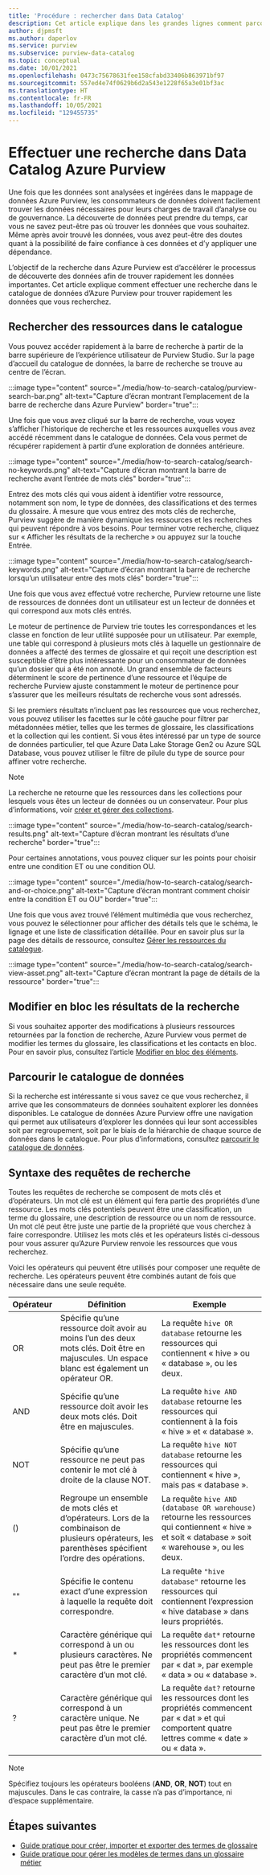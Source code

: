 ```yaml
---
title: 'Procédure : rechercher dans Data Catalog'
description: Cet article explique dans les grandes lignes comment parcourir le catalogue de données Azure Purview.
author: djpmsft
ms.author: daperlov
ms.service: purview
ms.subservice: purview-data-catalog
ms.topic: conceptual
ms.date: 10/01/2021
ms.openlocfilehash: 0473c75678631fee158cfabd33406b863971bf97
ms.sourcegitcommit: 557ed4e74f0629b6d2a543e1228f65a3e01bf3ac
ms.translationtype: HT
ms.contentlocale: fr-FR
ms.lasthandoff: 10/05/2021
ms.locfileid: "129455735"
---
```

# <a name="search-the-azure-purview-data-catalog"></a>Effectuer une recherche dans Data Catalog Azure Purview

Une fois que les données sont analysées et ingérées dans le mappage de données Azure Purview, les consommateurs de données doivent facilement trouver les données nécessaires pour leurs charges de travail d’analyse ou de gouvernance. La découverte de données peut prendre du temps, car vous ne savez peut-être pas où trouver les données que vous souhaitez. Même après avoir trouvé les données, vous avez peut-être des doutes quant à la possibilité de faire confiance à ces données et d’y appliquer une dépendance.

L’objectif de la recherche dans Azure Purview est d’accélérer le processus de découverte des données afin de trouver rapidement les données importantes. Cet article explique comment effectuer une recherche dans le catalogue de données d’Azure Purview pour trouver rapidement les données que vous recherchez.

## <a name="search-the-catalog-for-assets"></a>Rechercher des ressources dans le catalogue

Vous pouvez accéder rapidement à la barre de recherche à partir de la barre supérieure de l’expérience utilisateur de Purview Studio. Sur la page d’accueil du catalogue de données, la barre de recherche se trouve au centre de l’écran.

:::image type="content" source="./media/how-to-search-catalog/purview-search-bar.png" alt-text="Capture d’écran montrant l’emplacement de la barre de recherche dans Azure Purview" border="true":::

Une fois que vous avez cliqué sur la barre de recherche, vous voyez s’afficher l’historique de recherche et les ressources auxquelles vous avez accédé récemment dans le catalogue de données. Cela vous permet de récupérer rapidement à partir d’une exploration de données antérieure.

:::image type="content" source="./media/how-to-search-catalog/search-no-keywords.png" alt-text="Capture d’écran montrant la barre de recherche avant l’entrée de mots clés" border="true":::

Entrez des mots clés qui vous aident à identifier votre ressource, notamment son nom, le type de données, des classifications et des termes du glossaire. À mesure que vous entrez des mots clés de recherche, Purview suggère de manière dynamique les ressources et les recherches qui peuvent répondre à vos besoins. Pour terminer votre recherche, cliquez sur « Afficher les résultats de la recherche » ou appuyez sur la touche Entrée.

:::image type="content" source="./media/how-to-search-catalog/search-keywords.png" alt-text="Capture d’écran montrant la barre de recherche lorsqu’un utilisateur entre des mots clés" border="true":::

Une fois que vous avez effectué votre recherche, Purview retourne une liste de ressources de données dont un utilisateur est un lecteur de données et qui correspond aux mots clés entrés.

Le moteur de pertinence de Purview trie toutes les correspondances et les classe en fonction de leur utilité supposée pour un utilisateur. Par exemple, une table qui correspond à plusieurs mots clés à laquelle un gestionnaire de données a affecté des termes de glossaire et qui reçoit une description est susceptible d’être plus intéressante pour un consommateur de données qu’un dossier qui a été non annoté. Un grand ensemble de facteurs déterminent le score de pertinence d’une ressource et l’équipe de recherche Purview ajuste constamment le moteur de pertinence pour s’assurer que les meilleurs résultats de recherche vous sont adressés.

Si les premiers résultats n’incluent pas les ressources que vous recherchez, vous pouvez utiliser les facettes sur le côté gauche pour filtrer par métadonnées métier, telles que les termes de glossaire, les classifications et la collection qui les contient. Si vous êtes intéressé par un type de source de données particulier, tel que Azure Data Lake Storage Gen2 ou Azure SQL Database, vous pouvez utiliser le filtre de pilule du type de source pour affiner votre recherche.

> [!NOTE]
> La recherche ne retourne que les ressources dans les collections pour lesquels vous êtes un lecteur de données ou un conservateur. Pour plus d’informations, voir [créer et gérer des collections](how-to-create-and-manage-collections.md).

:::image type="content" source="./media/how-to-search-catalog/search-results.png" alt-text="Capture d’écran montrant les résultats d’une recherche" border="true":::

Pour certaines annotations, vous pouvez cliquer sur les points pour choisir entre une condition ET ou une condition OU. 

:::image type="content" source="./media/how-to-search-catalog/search-and-or-choice.png" alt-text="Capture d’écran montrant comment choisir entre la condition ET ou OU" border="true":::

Une fois que vous avez trouvé l’élément multimédia que vous recherchez, vous pouvez le sélectionner pour afficher des détails tels que le schéma, le lignage et une liste de classification détaillée. Pour en savoir plus sur la page des détails de ressource, consultez [Gérer les ressources du catalogue](catalog-asset-details.md).

:::image type="content" source="./media/how-to-search-catalog/search-view-asset.png" alt-text="Capture d’écran montrant la page de détails de la ressource" border="true":::

## <a name="bulk-edit-search-results"></a>Modifier en bloc les résultats de la recherche

Si vous souhaitez apporter des modifications à plusieurs ressources retournées par la fonction de recherche, Azure Purview vous permet de modifier les termes du glossaire, les classifications et les contacts en bloc. Pour en savoir plus, consultez l’article [Modifier en bloc des éléments](how-to-bulk-edit-assets.md).

## <a name="browse-the-data-catalog"></a>Parcourir le catalogue de données

Si la recherche est intéressante si vous savez ce que vous recherchez, il arrive que les consommateurs de données souhaitent explorer les données disponibles. Le catalogue de données Azure Purview offre une navigation qui permet aux utilisateurs d’explorer les données qui leur sont accessibles soit par regroupement, soit par le biais de la hiérarchie de chaque source de données dans le catalogue. Pour plus d’informations, consultez [parcourir le catalogue de données](how-to-browse-catalog.md).

## <a name="search-query-syntax"></a>Syntaxe des requêtes de recherche

Toutes les requêtes de recherche se composent de mots clés et d’opérateurs. Un mot clé est un élément qui fera partie des propriétés d’une ressource. Les mots clés potentiels peuvent être une classification, un terme du glossaire, une description de ressource ou un nom de ressource. Un mot clé peut être juste une partie de la propriété que vous cherchez à faire correspondre. Utilisez les mots clés et les opérateurs listés ci-dessous pour vous assurer qu’Azure Purview renvoie les ressources que vous recherchez. 

Voici les opérateurs qui peuvent être utilisés pour composer une requête de recherche. Les opérateurs peuvent être combinés autant de fois que nécessaire dans une seule requête.

| Opérateur | Définition | Exemple |
| -------- | ---------- | ------- |
| OR | Spécifie qu’une ressource doit avoir au moins l’un des deux mots clés. Doit être en majuscules. Un espace blanc est également un opérateur OR.  | La requête `hive OR database` retourne les ressources qui contiennent « hive » ou « database », ou les deux. |
| AND | Spécifie qu’une ressource doit avoir les deux mots clés. Doit être en majuscules. | La requête `hive AND database` retourne les ressources qui contiennent à la fois « hive » et « database ». |
| NOT | Spécifie qu’une ressource ne peut pas contenir le mot clé à droite de la clause NOT. | La requête `hive NOT database` retourne les ressources qui contiennent « hive », mais pas « database ». |
| () | Regroupe un ensemble de mots clés et d’opérateurs. Lors de la combinaison de plusieurs opérateurs, les parenthèses spécifient l’ordre des opérations. | La requête `hive AND (database OR warehouse)` retourne les ressources qui contiennent « hive » et soit « database » soit « warehouse », ou les deux. |
| "" | Spécifie le contenu exact d’une expression à laquelle la requête doit correspondre. | La requête `"hive database"` retourne les ressources qui contiennent l’expression « hive database » dans leurs propriétés. |
| * | Caractère générique qui correspond à un ou plusieurs caractères. Ne peut pas être le premier caractère d’un mot clé. | La requête `dat*` retourne les ressources dont les propriétés commencent par « dat », par exemple « data » ou « database ». |
| ? | Caractère générique qui correspond à un caractère unique. Ne peut pas être le premier caractère d’un mot clé. | La requête `dat?` retourne les ressources dont les propriétés commencent par « dat » et qui comportent quatre lettres comme « date » ou « data ». |

> [!Note]
> Spécifiez toujours les opérateurs booléens (**AND**, **OR**, **NOT**) tout en majuscules. Dans le cas contraire, la casse n’a pas d’importance, ni d’espace supplémentaire.

## <a name="next-steps"></a>Étapes suivantes

- [Guide pratique pour créer, importer et exporter des termes de glossaire](how-to-create-import-export-glossary.md)
- [Guide pratique pour gérer les modèles de termes dans un glossaire métier](how-to-manage-term-templates.md)
